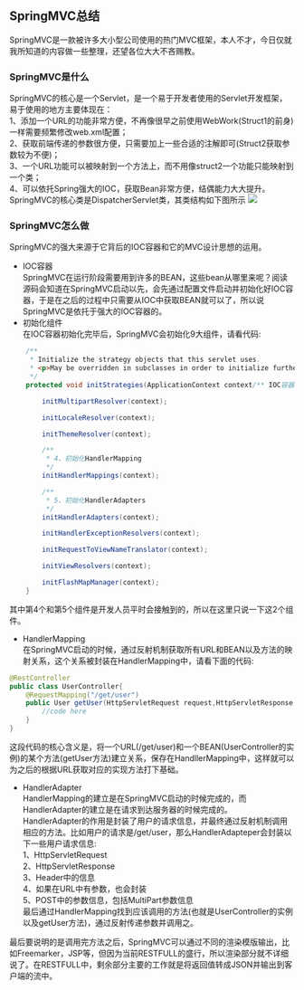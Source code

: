 ## SpringMVC总结

SpringMVC是一款被许多大小型公司使用的热门MVC框架，本人不才，今日仅就我所知道的内容做一些整理，还望各位大大不吝赐教。

### SpringMVC是什么
SpringMVC的核心是一个Servlet，是一个易于开发者使用的Servlet开发框架，易于使用的地方主要体现在：  
1、添加一个URL的功能非常方便，不再像很早之前使用WebWork(Struct1的前身)一样需要频繁修改web.xml配置；  
2、获取前端传递的参数很方便，只需要加上一些合适的注解即可(Struct2获取参数较为不便)；  
3、一个URL功能可以被映射到一个方法上，而不用像struct2一个功能只能映射到一个类；  
4、可以依托Spring强大的IOC，获取Bean非常方便，结偶能力大大提升。  
SpringMVC的核心类是DispatcherServlet类，其类结构如下图所示
![](https://swapp-images.oss-cn-hangzhou.aliyuncs.com/user-head-img/20170930/005e48ef3c6b700c411219ebc399e05e.png)

### SpringMVC怎么做
SpringMVC的强大来源于它背后的IOC容器和它的MVC设计思想的运用。
- IOC容器  
SpringMVC在运行阶段需要用到许多的BEAN，这些bean从哪里来呢？阅读源码会知道在SpringMVC启动以先，会先通过配置文件启动并初始化好IOC容器，于是在之后的过程中只需要从IOC中获取BEAN就可以了，所以说SpringMVC是依托于强大的IOC容器的。
- 初始化组件  
在IOC容器初始化完毕后，SpringMVC会初始化9大组件，请看代码:  
```java
	/**
	 * Initialize the strategy objects that this servlet uses.
	 * <p>May be overridden in subclasses in order to initialize further strategy objects.
	 */
	protected void initStrategies(ApplicationContext context/** IOC容器 */) {

		initMultipartResolver(context);

		initLocaleResolver(context);

		initThemeResolver(context);

		/**
		 * 4、初始化HandlerMapping
         */
		initHandlerMappings(context);

		/**
		 * 5、初始化HandlerAdapters
         */
		initHandlerAdapters(context);

		initHandlerExceptionResolvers(context);

		initRequestToViewNameTranslator(context);

		initViewResolvers(context);

		initFlashMapManager(context);
	}
```
其中第4个和第5个组件是开发人员平时会接触到的，所以在这里只说一下这2个组件。
- HandlerMapping  
在SpringMVC启动的时候，通过反射机制获取所有URL和BEAN以及方法的映射关系，这个关系被封装在HandlerMapping中，请看下面的代码:
```java
@RestController
public class UserController{
    @RequestMapping("/get/user")
    public User getUser(HttpServletRequest request,HttpServletResponse response){
        //code here
    }
}
```

这段代码的核心含义是，将一个URL(/get/user)和一个BEAN(UserController的实例)的某个方法(getUser方法)建立关系，保存在HandllerMapping中，这样就可以为之后的根据URL获取对应的实现方法打下基础。

- HandlerAdapter  
HandlerMapping的建立是在SpringMVC启动的时候完成的，而HandlerAdapter的建立是在请求到达服务器的时候完成的。  
HandlerAdapter的作用是封装了用户的请求信息，并最终通过反射机制调用相应的方法。比如用户的请求是/get/user，那么HandlerAdapteper会封装以下一些用户请求信息:  
1、HttpServletRequest  
2、HttpServletResponse  
3、Header中的信息  
4、如果在URL中有参数，也会封装  
5、POST中的参数信息，包括MultiPart参数信息  
最后通过HandlerMapping找到应该调用的方法(也就是UserController的实例以及getUser方法)，通过反射传递参数并调用之。

最后要说明的是调用完方法之后，SpringMVC可以通过不同的渲染模版输出，比如Freemarker，JSP等，但因为当前RESTFULL的盛行，所以渲染部分就不详细说了。在RESTFULL中，剩余部分主要的工作就是将返回值转成JSON并输出到客户端的流中。


